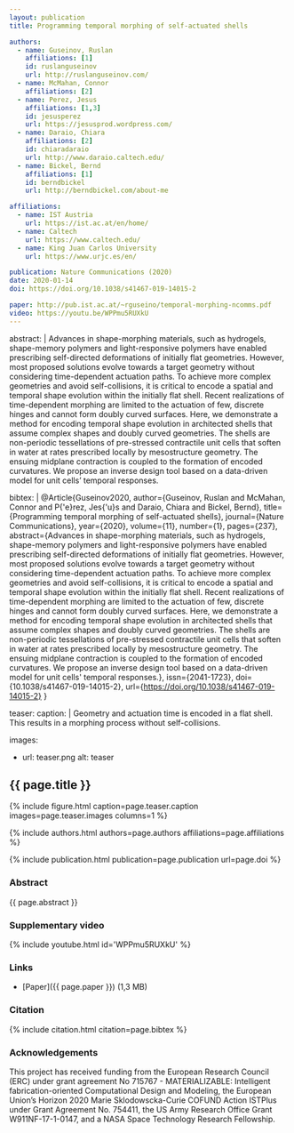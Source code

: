 ```yaml
---
layout: publication
title: Programming temporal morphing of self-actuated shells

authors:
  - name: Guseinov, Ruslan
    affiliations: [1]
    id: ruslanguseinov
    url: http://ruslanguseinov.com/
  - name: McMahan, Connor
    affiliations: [2]
  - name: Perez, Jesus
    affiliations: [1,3]
    id: jesusperez
    url: https://jesusprod.wordpress.com/
  - name: Daraio, Chiara
    affiliations: [2]
    id: chiaradaraio
    url: http://www.daraio.caltech.edu/
  - name: Bickel, Bernd
    affiliations: [1]
    id: berndbickel
    url: http://berndbickel.com/about-me

affiliations:
  - name: IST Austria
    url: https://ist.ac.at/en/home/
  - name: Caltech
    url: https://www.caltech.edu/
  - name: King Juan Carlos University
    url: https://www.urjc.es/en/

publication: Nature Communications (2020)
date: 2020-01-14
doi: https://doi.org/10.1038/s41467-019-14015-2

paper: http://pub.ist.ac.at/~rguseino/temporal-morphing-ncomms.pdf
video: https://youtu.be/WPPmu5RUXkU
---
```


abstract: |
Advances in shape-morphing materials, such as hydrogels, shape-memory polymers and light-responsive polymers have enabled
prescribing self-directed deformations of initially flat geometries. However, most proposed solutions evolve towards a target
geometry without considering time-dependent actuation paths. To achieve more complex geometries and avoid self-collisions,
it is critical to encode a spatial and temporal shape evolution within the initially flat shell. Recent realizations of time-dependent
morphing are limited to the actuation of few, discrete hinges and cannot form doubly curved surfaces. Here, we demonstrate a method
for encoding temporal shape evolution in architected shells that assume complex shapes and doubly curved geometries. The shells are
non-periodic tessellations of pre-stressed contractile unit cells that soften in water at rates prescribed locally by mesostructure
geometry. The ensuing midplane contraction is coupled to the formation of encoded curvatures. We propose an inverse design tool based
on a data-driven model for unit cells’ temporal responses.

bibtex: |
@Article{Guseinov2020,
author={Guseinov, Ruslan
and McMahan, Connor
and P{\'e}rez, Jes{\'u}s
and Daraio, Chiara
and Bickel, Bernd},
title={Programming temporal morphing of self-actuated shells},
journal={Nature Communications},
year={2020},
volume={11},
number={1},
pages={237},
abstract={Advances in shape-morphing materials, such as hydrogels, shape-memory polymers and light-responsive polymers have enabled prescribing self-directed deformations of initially flat geometries. However, most proposed solutions evolve towards a target geometry without considering time-dependent actuation paths. To achieve more complex geometries and avoid self-collisions, it is critical to encode a spatial and temporal shape evolution within the initially flat shell. Recent realizations of time-dependent morphing are limited to the actuation of few, discrete hinges and cannot form doubly curved surfaces. Here, we demonstrate a method for encoding temporal shape evolution in architected shells that assume complex shapes and doubly curved geometries. The shells are non-periodic tessellations of pre-stressed contractile unit cells that soften in water at rates prescribed locally by mesostructure geometry. The ensuing midplane contraction is coupled to the formation of encoded curvatures. We propose an inverse design tool based on a data-driven model for unit cells' temporal responses.},
issn={2041-1723},
doi={10.1038/s41467-019-14015-2},
url={https://doi.org/10.1038/s41467-019-14015-2}
}

teaser:
  caption: |
    Geometry and actuation time is encoded in a flat shell. This results in a morphing process without self-collisions.

  images:
  - url: teaser.png
    alt: teaser
	
## {{ page.title }}

{% include figure.html caption=page.teaser.caption images=page.teaser.images columns=1 %}

{% include authors.html authors=page.authors affiliations=page.affiliations %}

{% include publication.html publication=page.publication url=page.doi %}

### Abstract

{{ page.abstract }}

### Supplementary video

{% include youtube.html id='WPPmu5RUXkU' %}

### Links

* [Paper]({{ page.paper }}) (1,3 MB)

### Citation

{% include citation.html citation=page.bibtex %}

### Acknowledgements

This project has received funding from the European Research Council (ERC) under grant agreement No 715767 - MATERIALIZABLE:
Intelligent fabrication-oriented Computational Design and Modeling, the European Union’s Horizon 2020 Marie Sklodowscka-Curie
COFUND Action ISTPlus under Grant Agreement No. 754411, the US Army Research Office Grant W911NF-17-1-0147, and a NASA Space
Technology Research Fellowship.

